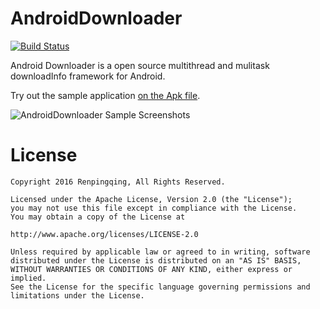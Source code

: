 AndroidDownloader
=====

[![Build Status](https://travis-ci.org/lifengsofts/AndroidDownloader.svg?branch=master)](https://travis-ci.org/lifengsofts/AndroidDownloader)

Android Downloader is a open source multithread and mulitask downloadInfo framework for Android.

Try out the sample application [on the Apk file][20].

![AndroidDownloader Sample Screenshots][30]

License
=======

    Copyright 2016 Renpingqing, All Rights Reserved.

    Licensed under the Apache License, Version 2.0 (the "License");
    you may not use this file except in compliance with the License.
    You may obtain a copy of the License at

    http://www.apache.org/licenses/LICENSE-2.0

    Unless required by applicable law or agreed to in writing, software
    distributed under the License is distributed on an "AS IS" BASIS,
    WITHOUT WARRANTIES OR CONDITIONS OF ANY KIND, either express or implied.
    See the License for the specific language governing permissions and
    limitations under the License.



[20]: https://i.woblog.cn
[30]: https://raw.github.com/lifengsofts/AndroidDownloader/master/samples/art/screenshot.png